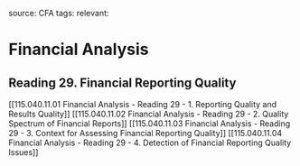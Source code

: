 source: CFA
tags: 
relevant: 

# Financial Analysis

## Reading 29. Financial Reporting Quality

[[115.040.11.01 Financial Analysis - Reading 29 - 1. Reporting Quality and Results Quality]]
[[115.040.11.02 Financial Analysis - Reading 29 - 2. Quality Spectrum of Financial Reports]]
[[115.040.11.03 Financial Analysis - Reading 29 - 3. Context for Assessing Financial Reporting Quality]]
[[115.040.11.04 Financial Analysis - Reading 29 - 4. Detection of Financial Reporting Quality Issues]]

